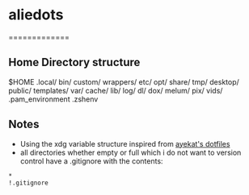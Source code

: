 # aliedots
=============

## Home Directory structure

$HOME
	.local/
		bin/
			custom/
			wrappers/
		etc/
		opt/
		share/
		tmp/
			desktop/
			public/
			templates/
		var/
			cache/
			lib/
			log/
	dl/
	dox/
	melum/
	pix/
	vids/
	.pam_environment
	.zshenv

## Notes
- Using the xdg variable structure inspired from [ayekat's dotfiles](https://github.com/ayekat/dotfiles)
- all directories whether empty or full which i do not want to version control have a .gitignore with the contents:
```git
*
!.gitignore
```
